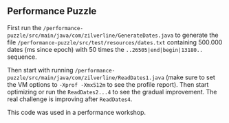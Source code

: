 ## Performance Puzzle

First run the ```/performance-puzzle/src/main/java/com/zilverline/GenerateDates.java``` to generate the file ```/performance-puzzle/src/test/resources/dates.txt``` containing 500.000 dates (ms since epoch) with 50 times
 the ```..26505|end|begin|13180..``` sequence.
 
Then start with running ```/performance-puzzle/src/main/java/com/zilverline/ReadDates1.java``` (make sure to set the VM options to ```-Xprof -Xmx512m``` to see the profile report). Then start optimizing or run the ```ReadDates2...4``` to see the gradual improvement. The real challenge is improving after ```ReadDates4```.

This code was used in a performance workshop.

  
